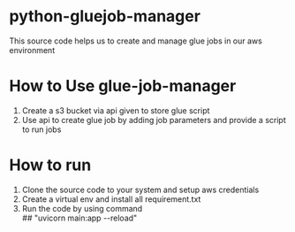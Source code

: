 # python-gluejob-manager
 This source code helps us to create and manage glue jobs in our aws environment
 


# How to Use glue-job-manager
1.  Create a s3 bucket via api given to store glue script
2.  Use api to create glue job by adding job parameters and provide a script to run jobs 


# How to run 

1. Clone the source code to your system and setup aws credentials
2. Create a virtual env and install all requirement.txt 
3. Run the code by using command  
       ## "uvicorn main:app --reload"
